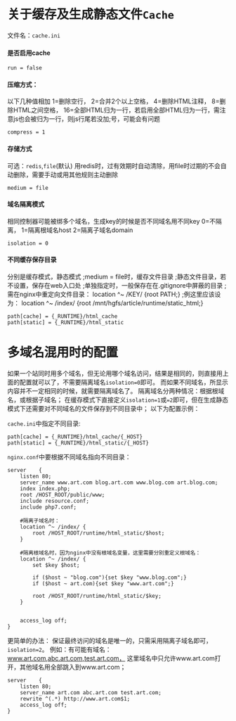 # 关于缓存及生成静态文件`Cache`

文件名：`cache.ini`


#### 是否启用cache
```
run = false
```

#### 压缩方式：
以下几种值相加
1=删除空行，
2=合并2个以上空格，
4=删除HTML注释，
8=删除HTML之间空格，
16=全部HTML归为一行，若启用全部HTML归为一行，需注意js也会被归为一行，则js行尾若没加;号，可能会有问题
```
compress = 1
```

#### 存储方式
可选：`redis`,`file`(默认)
用redis时，过有效期时自动清除，用file时过期的不会自动删除，需要手动或用其他规则主动删除
```
medium = file
```

#### 域名隔离模式
相同控制器可能被绑多个域名，生成key的时候是否不同域名用不同key
0=不隔离，
1=隔离根域名host
2=隔离子域名domain
```
isolation = 0
```

#### 不同缓存保存目录
分别是缓存模式，静态模式
;medium = file时，缓存文件目录
;静态文件目录，若不设置，保存在web入口处
;单独指定时，一般保存在在.gitignore中屏蔽的目录
;需在nginx中重定向文件目录： location ^~ /KEY/ {root PATH;}
;例这里应该设为： location ^~ /index/ {root /mnt/hgfs/article/runtime/static_html;}
```
path[cache] = {_RUNTIME}/html_cache
path[static] = {_RUNTIME}/html_static
```


# 多域名混用时的配置
如果一个站同时用多个域名，但无论用哪个域名访问，结果是相同的，则直接用上面的配置就可以了，不需要隔离域名`isolation=0`即可。
而如果不同域名，所显示内容并不一定相同的时候，就需要隔离域名了。
隔离域名分两种情况：根据根域名，或根据子域名；
在缓存模式下直接定义`isolation=1`或`=2`即可，但在生成静态模式下还需要对不同域名的文件保存到不同目录中；
以下为配置示例：

`cache.ini`中指定不同目录:
```
path[cache] = {_RUNTIME}/html_cache/{_HOST}
path[static] = {_RUNTIME}/html_static/{_HOST}
```

`nginx.conf`中要根据不同域名指向不同目录：
```
server    {
    listen 80;
    server_name www.art.com blog.art.com www.blog.com art.blog.com;
    index index.php;
    root /HOST_ROOT/public/www;
    include resource.conf;
    include php7.conf;

    #隔离子域名时：
    location ^~ /index/ {
        root /HOST_ROOT/runtime/html_static/$host;
    }

    #隔离根域名时，因为nginx中没有根域名变量，这里需要分别重定义根域名：
    location ^~ /index/ {
        set $key $host;

        if ($host ~ "blog.com"){set $key "www.blog.com";}
        if ($host ~ art.com){set $key "www.art.com";}

        root /HOST_ROOT/runtime/html_static/$key;
    }


    access_log off;
}
```
更简单的办法：
保证最终访问的域名是唯一的，只需采用隔离子域名即可，`isolation=2`。
例如：有可能有域名：www.art.com,abc.art.com,test.art.com，
这里域名中只允许www.art.com打开，其他域名用全部跳入到www.art.com；
```
server    {
    listen 80;
    server_name art.com abc.art.com test.art.com;
    rewrite ^(.*) http://www.art.com$1;
    access_log off;
}
```